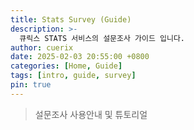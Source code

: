 ```yaml
---
title: Stats Survey (Guide)
description: >-
  큐릭스 STATS 서비스의 설문조사 가이드 입니다.
author: cuerix
date: 2025-02-03 20:55:00 +0800
categories: [Home, Guide]
tags: [intro, guide, survey]
pin: true
---
```


> 설문조사 사용안내 및 튜토리얼

